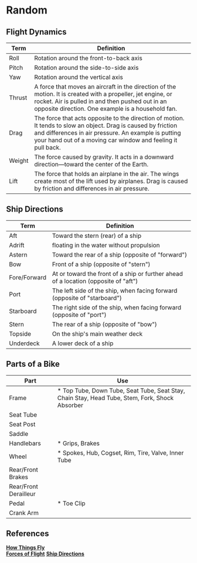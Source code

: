 # Random

## Flight Dynamics

| Term   | Definition                                                                                                                                                                                                                            |
| ------ | ------------------------------------------------------------------------------------------------------------------------------------------------------------------------------------------------------------------------------------- |
| Roll   | Rotation around the front-to-back axis                                                                                                                                                                                                |
| Pitch  | Rotation around the side-to-side axis                                                                                                                                                                                                 |
| Yaw    | Rotation around the vertical axis                                                                                                                                                                                                     |
| Thrust | A force that moves an aircraft in the direction of the motion. It is created with a propeller, jet engine, or rocket. Air is pulled in and then pushed out in an opposite direction. One example is a household fan.                  |
| Drag   | The force that acts opposite to the direction of motion. It tends to slow an object. Drag is caused by friction and differences in air pressure. An example is putting your hand out of a moving car window and feeling it pull back. |
| Weight | The force caused by gravity. It acts in a downward direction—toward the center of the Earth.                                                                                                                                          |
| Lift   | The force that holds an airplane in the air. The wings create most of the lift used by airplanes. Drag is caused by friction and differences in air pressure.                                                                         |

## Ship Directions

| Term         | Definition                                                                          |
| ------------ | ----------------------------------------------------------------------------------- |
| Aft          | Toward the stern (rear) of a ship                                                   |
| Adrift       | floating in the water without propulsion                                            |
| Astern       | Toward the rear of a ship (opposite of "forward")                                   |
| Bow          | Front of a ship (opposite of "stern")                                               |
| Fore/Forward | At or toward the front of a ship or further ahead of a location (opposite of "aft") |
| Port         | The left side of the ship, when facing forward (opposite of "starboard")            |
| Starboard    | The right side of the ship, when facing forward (opposite of "port")                |
| Stern        | The rear of a ship (opposite of "bow")                                              |
| Topside      | On the ship's main weather deck                                                     |
| Underdeck    | A lower deck of a ship                                                              |

## Parts of a Bike

| Part                  | Use                                                                                            |
| --------------------- | ---------------------------------------------------------------------------------------------- |
| Frame                 | * Top Tube, Down Tube, Seat Tube, Seat Stay, Chain Stay, Head Tube, Stem, Fork, Shock Absorber |
| Seat Tube             |
| Seat Post             |
| Saddle                |
| Handlebars            | * Grips, Brakes                                                                                |
| Wheel                 | * Spokes, Hub, Cogset, Rim, Tire, Valve, Inner Tube                                            |
| Rear/Front Brakes     |
| Rear/Front Derailleur |
| Pedal                 | * Toe Clip                                                                                     |
| Crank Arm             |

## References

**[How Things Fly](https://howthingsfly.si.edu/flight-dynamics/roll-pitch-and-yaw)**  
**[Forces of Flight](https://www.nasa.gov/audience/foreducators/k-4/features/F_Four_Forces_of_Flight.html)**
**[Ship Directions](https://en.wikipedia.org/wiki/List_of_ship_directions#cite_note-TKD-1)**

